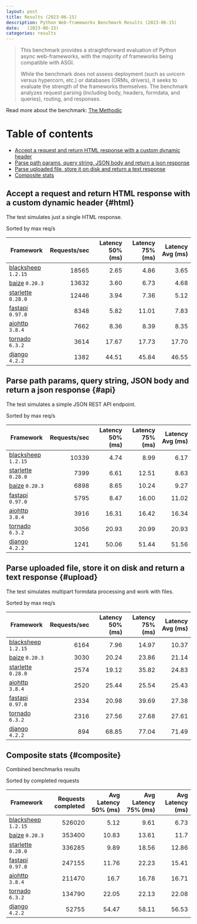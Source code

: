 ```yaml
---
layout: post
title: Results (2023-06-15)
description: Python Web-frameworks Benchmark Results (2023-06-15)
date:   (2023-06-15)
categories: results
---
```


<script src="https://cdn.jsdelivr.net/npm/chart.js@3.2.1/dist/chart.min.js"></script>

> This benchmark provides a straightforward evaluation of Python async web-frameworks,
> with the majority of frameworks being compatible with ASGI.
> 
> While the benchmark does not assess deployment 
> (such as uvicorn versus hypercorn, etc.) or databases (ORMs, drivers),
> it seeks to evaluate the strength of the frameworks themselves. 
> The benchmark analyzes request parsing (including body, headers, formdata, and queries), routing, and responses.

Read more about the benchmark: [The Methodic](/benchmarks/about/)

# Table of contents

* [Accept a request and return HTML response with a custom dynamic header](#html)
* [Parse path params, query string, JSON body and return a json response](#api)
* [Parse uploaded file, store it on disk and return a text response](#upload)
* [Composite stats ](#composite)

<canvas id="chart" style="margin-bottom: 2em"></canvas>
<script>
    let ctx = document.getElementById('chart').getContext('2d');
    let myChart = new Chart(ctx, {
        type: 'bar',
        data: {
            labels: ['blacksheep','baize','starlette','fastapi','aiohttp','tornado','django',],
            datasets: [
                {
                    label: 'Single HTML response (req/s)',
                    data: ['18565','13632','12446','8348','7662','3614','1382',],
                    backgroundColor: [
                        '#b9ddf1', '#afd6ed', '#a5cfe9', '#9bc7e4', '#92c0df', '#89b8da', '#80b0d5',
                    ].reverse()
                },
                {
                    label: 'Work with JSON (req/s)',
                    data: ['10339','7399','6898','5795','3916','3056','1241',],
                    backgroundColor: [
                        '#b3e0a6', '#a5db96', '#98d687', '#8ed07f', '#85ca77', '#7dc370', '#75bc69',
                    ].reverse()
                },
                {
                    label: 'Upload file (req/s)',
                    data: ['6164','3030','2574','2520','2334','2316','894',],
                    backgroundColor: [
                        '#ffc685', '#fcbe75', '#f9b665', '#f7ae54', '#f5a645', '#f59c3c', '#f49234', 
                    ].reverse()
                },
            ]
        }
    });
</script>

##  Accept a request and return HTML response with a custom dynamic header {#html}

The test simulates just a single HTML response.

Sorted by max req/s

| Framework | Requests/sec | Latency 50% (ms) | Latency 75% (ms) | Latency Avg (ms) |
| --------- | -----------: | ---------------: | ---------------: | ---------------: |
| [blacksheep](https://pypi.org/project/blacksheep/) `1.2.15` | 18565 | 2.65 | 4.86 | 3.65
| [baize](https://pypi.org/project/baize/) `0.20.3` | 13632 | 3.60 | 6.73 | 4.68
| [starlette](https://pypi.org/project/starlette/) `0.28.0` | 12446 | 3.94 | 7.36 | 5.12
| [fastapi](https://pypi.org/project/fastapi/) `0.97.0` | 8348 | 5.82 | 11.01 | 7.83
| [aiohttp](https://pypi.org/project/aiohttp/) `3.8.4` | 7662 | 8.36 | 8.39 | 8.35
| [tornado](https://pypi.org/project/tornado/) `6.3.2` | 3614 | 17.67 | 17.73 | 17.70
| [django](https://pypi.org/project/django/) `4.2.2` | 1382 | 44.51 | 45.84 | 46.55


## Parse path params, query string, JSON body and return a json response  {#api}
The test simulates a simple JSON REST API endpoint.  

Sorted by max req/s

| Framework | Requests/sec | Latency 50% (ms) | Latency 75% (ms) | Latency Avg (ms) |
| --------- | -----------: | ---------------: | ---------------: | ---------------: |
| [blacksheep](https://pypi.org/project/blacksheep/) `1.2.15` | 10339 | 4.74 | 8.99 | 6.17
| [starlette](https://pypi.org/project/starlette/) `0.28.0` | 7399 | 6.61 | 12.51 | 8.63
| [baize](https://pypi.org/project/baize/) `0.20.3` | 6898 | 8.65 | 10.24 | 9.27
| [fastapi](https://pypi.org/project/fastapi/) `0.97.0` | 5795 | 8.47 | 16.00 | 11.02
| [aiohttp](https://pypi.org/project/aiohttp/) `3.8.4` | 3916 | 16.31 | 16.42 | 16.34
| [tornado](https://pypi.org/project/tornado/) `6.3.2` | 3056 | 20.93 | 20.99 | 20.93
| [django](https://pypi.org/project/django/) `4.2.2` | 1241 | 50.06 | 51.44 | 51.56


## Parse uploaded file, store it on disk and return a text response  {#upload}
The test simulates multipart formdata processing and work with files.  

Sorted by max req/s

| Framework | Requests/sec | Latency 50% (ms) | Latency 75% (ms) | Latency Avg (ms) |
| --------- | -----------: | ---------------: | ---------------: | ---------------: |
| [blacksheep](https://pypi.org/project/blacksheep/) `1.2.15` | 6164 | 7.96 | 14.97 | 10.37
| [baize](https://pypi.org/project/baize/) `0.20.3` | 3030 | 20.24 | 23.86 | 21.14
| [starlette](https://pypi.org/project/starlette/) `0.28.0` | 2574 | 19.12 | 35.82 | 24.83
| [aiohttp](https://pypi.org/project/aiohttp/) `3.8.4` | 2520 | 25.44 | 25.54 | 25.43
| [fastapi](https://pypi.org/project/fastapi/) `0.97.0` | 2334 | 20.98 | 39.69 | 27.38
| [tornado](https://pypi.org/project/tornado/) `6.3.2` | 2316 | 27.56 | 27.68 | 27.61
| [django](https://pypi.org/project/django/) `4.2.2` | 894 | 68.85 | 77.04 | 71.49


## Composite stats {#composite}
Combined benchmarks results

Sorted by completed requests

| Framework | Requests completed | Avg Latency 50% (ms) | Avg Latency 75% (ms) | Avg Latency (ms) |
| --------- | -----------------: | -------------------: | -------------------: | ---------------: |
| [blacksheep](https://pypi.org/project/blacksheep/) `1.2.15` | 526020 | 5.12 | 9.61 | 6.73
| [baize](https://pypi.org/project/baize/) `0.20.3` | 353400 | 10.83 | 13.61 | 11.7
| [starlette](https://pypi.org/project/starlette/) `0.28.0` | 336285 | 9.89 | 18.56 | 12.86
| [fastapi](https://pypi.org/project/fastapi/) `0.97.0` | 247155 | 11.76 | 22.23 | 15.41
| [aiohttp](https://pypi.org/project/aiohttp/) `3.8.4` | 211470 | 16.7 | 16.78 | 16.71
| [tornado](https://pypi.org/project/tornado/) `6.3.2` | 134790 | 22.05 | 22.13 | 22.08
| [django](https://pypi.org/project/django/) `4.2.2` | 52755 | 54.47 | 58.11 | 56.53
